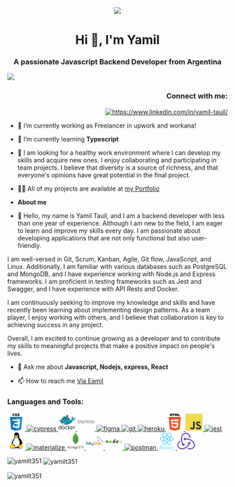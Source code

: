 <p align="center">
<img src="https://user-images.githubusercontent.com/88646148/231575525-96de4f59-3fcb-4bd7-ab42-897b5650d9cb.jpeg"/>
</p>
<h1 align="center">Hi 👋, I'm Yamil</h1>
<h3 align="center">A passionate Javascript Backend Developer from Argentina</h3>
<div align="center">
<p align="left">
<img src ="https://github.com/yamilt351/yamilt351/assets/88646148/d1c3c1dd-8504-47e3-85fc-79b1216ba53b"/>
  </p>
  <h3 align="right">Connect with me:</h3>
<p align="right">
<a href="https://www.linkedin.com/in/yamil-t/" target="blank"><img align="center" src="https://raw.githubusercontent.com/rahuldkjain/github-profile-readme-generator/master/src/images/icons/Social/linked-in-alt.svg" alt="https://www.linkedin.com/in/yamil-tauil/" height="30" width="40" /></a>
</p>
  </div>


- 🔭 I’m currently working as Freelancer in upwork and workana!

- 🌱 I’m currently learning **Typescript**

- 🤝 I am looking for a healthy work environment where I can develop my skills and acquire new ones. I enjoy collaborating and participating in team projects. I believe that diversity is a source of richness, and that everyone's opinions have great potential in the final project.

- 👨‍💻 All of my projects are available at [my Portfolio](https://yamilt351.github.io/Yamil-Tauil/)
- **About me**
- 👋 Hello, my name is Yamil Tauil, and I am a backend developer with less than one year of experience. Although I am new to the field, I am eager to learn and improve my skills every day. I am passionate about developing applications that are not only functional but also user-friendly.

I am well-versed in Git, Scrum, Kanban, Agile, Git flow, JavaScript, and Linux. Additionally, I am familiar with various databases such as PostgreSQL and MongoDB, and I have experience working with Node.js and Express frameworks. I am proficient in testing frameworks such as Jest and Swagger, and I have experience with API Rests and Docker.

I am continuously seeking to improve my knowledge and skills and have recently been learning about implementing design patterns. As a team player, I enjoy working with others, and I believe that collaboration is key to achieving success in any project.

Overall, I am excited to continue growing as a developer and to contribute my skills to meaningful projects that make a positive impact on people's lives.

- 💬 Ask me about **Javascript, Nodejs, express, React**

- 📫 How to reach me [Via Eamil](mailto:3bl48d8gf@mozmail.com)



<h3 align="left">Languages and Tools:</h3>
<p align="left"> <a href="https://www.w3schools.com/css/" target="_blank" rel="noreferrer"> <img src="https://raw.githubusercontent.com/devicons/devicon/master/icons/css3/css3-original-wordmark.svg" alt="css3" width="40" height="40"/> </a> <a href="https://www.cypress.io" target="_blank" rel="noreferrer"> <img src="https://raw.githubusercontent.com/simple-icons/simple-icons/6e46ec1fc23b60c8fd0d2f2ff46db82e16dbd75f/icons/cypress.svg" alt="cypress" width="40" height="40"/> </a> <a href="https://www.docker.com/" target="_blank" rel="noreferrer"> <img src="https://raw.githubusercontent.com/devicons/devicon/master/icons/docker/docker-original-wordmark.svg" alt="docker" width="40" height="40"/> </a> <a href="https://expressjs.com" target="_blank" rel="noreferrer"> <img src="https://raw.githubusercontent.com/devicons/devicon/master/icons/express/express-original-wordmark.svg" alt="express" width="40" height="40"/> </a> <a href="https://www.figma.com/" target="_blank" rel="noreferrer"> <img src="https://www.vectorlogo.zone/logos/figma/figma-icon.svg" alt="figma" width="40" height="40"/> </a> <a href="https://git-scm.com/" target="_blank" rel="noreferrer"> <img src="https://www.vectorlogo.zone/logos/git-scm/git-scm-icon.svg" alt="git" width="40" height="40"/> </a> <a href="https://heroku.com" target="_blank" rel="noreferrer"> <img src="https://www.vectorlogo.zone/logos/heroku/heroku-icon.svg" alt="heroku" width="40" height="40"/> </a> <a href="https://www.w3.org/html/" target="_blank" rel="noreferrer"> <img src="https://raw.githubusercontent.com/devicons/devicon/master/icons/html5/html5-original-wordmark.svg" alt="html5" width="40" height="40"/> </a> <a href="https://developer.mozilla.org/en-US/docs/Web/JavaScript" target="_blank" rel="noreferrer"> <img src="https://raw.githubusercontent.com/devicons/devicon/master/icons/javascript/javascript-original.svg" alt="javascript" width="40" height="40"/> </a> <a href="https://jestjs.io" target="_blank" rel="noreferrer"> <img src="https://www.vectorlogo.zone/logos/jestjsio/jestjsio-icon.svg" alt="jest" width="40" height="40"/> </a> <a href="https://www.linux.org/" target="_blank" rel="noreferrer"> <img src="https://raw.githubusercontent.com/devicons/devicon/master/icons/linux/linux-original.svg" alt="linux" width="40" height="40"/> </a> <a href="https://materializecss.com/" target="_blank" rel="noreferrer"> <img src="https://raw.githubusercontent.com/prplx/svg-logos/5585531d45d294869c4eaab4d7cf2e9c167710a9/svg/materialize.svg" alt="materialize" width="40" height="40"/> </a> <a href="https://www.mongodb.com/" target="_blank" rel="noreferrer"> <img src="https://raw.githubusercontent.com/devicons/devicon/master/icons/mongodb/mongodb-original-wordmark.svg" alt="mongodb" width="40" height="40"/> </a> <a href="https://www.mysql.com/" target="_blank" rel="noreferrer"> <img src="https://raw.githubusercontent.com/devicons/devicon/master/icons/mysql/mysql-original-wordmark.svg" alt="mysql" width="40" height="40"/> </a> <a href="https://nodejs.org" target="_blank" rel="noreferrer"> <img src="https://raw.githubusercontent.com/devicons/devicon/master/icons/nodejs/nodejs-original-wordmark.svg" alt="nodejs" width="40" height="40"/> </a> <a href="https://postman.com" target="_blank" rel="noreferrer"> <img src="https://www.vectorlogo.zone/logos/getpostman/getpostman-icon.svg" alt="postman" width="40" height="40"/> </a> <a href="https://reactjs.org/" target="_blank" rel="noreferrer"> <img src="https://raw.githubusercontent.com/devicons/devicon/master/icons/react/react-original-wordmark.svg" alt="react" width="40" height="40"/> </a> <a href="https://redux.js.org" target="_blank" rel="noreferrer"> <img src="https://raw.githubusercontent.com/devicons/devicon/master/icons/redux/redux-original.svg" alt="redux" width="40" height="40"/> </a> </p>

<p><img align="left" src="https://github-readme-stats.vercel.app/api/top-langs?username=yamilt351&show_icons=true&locale=en&layout=compact" alt="yamilt351" /></p>

<p>&nbsp;<img align="center" src="https://github-readme-stats.vercel.app/api?username=yamilt351&show_icons=true&locale=en" alt="yamilt351" /></p>

<p><img align="center" src="https://github-readme-streak-stats.herokuapp.com/?user=yamilt351&" alt="yamilt351" /></p>

